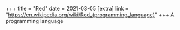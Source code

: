 +++
title = "Red"
date = 2021-03-05
[extra]
link = "https://en.wikipedia.org/wiki/Red_(programming_language)"
+++
A programming language

